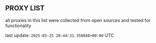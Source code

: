 ## PROXY LIST

all proxies in this list were collected from open sources and tested for functionality

last update: `2025-03-25 20:44:31.358048+00:00` UTC